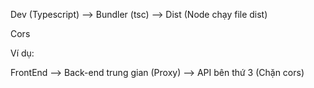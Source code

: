 Dev (Typescript) --> Bundler (tsc) --> Dist (Node chạy file dist)

Cors

Ví dụ:

FrontEnd --> Back-end trung gian (Proxy) --> API bên thứ 3 (Chặn cors)
